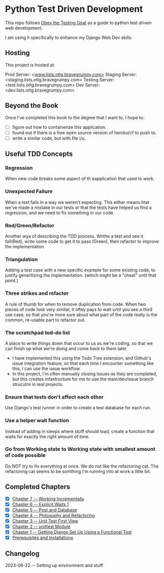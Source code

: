 # Python Test Driven Development

This repo follows [Obey the Testing Goat](https://www.obeythetestinggoat.com/pages/book.html#toc) as a guide to python test driven web development.

I am using it specifically to enhance my Django Web Dev skills.

## Hosting

This project is hosted at:

Prod Server: <www.lists.ottg.bravegrumpy.com>
Staging Server: <staging.lists.ottg.bravegrumpy.com>
Testing Server: <test.lists.ottg.bravegrumpy.com>
Dev Server: <dev.lists.ottg.bravegrumpy.com>

## Beyond the Book

Once I've completed this book to the degree that I want to, I hope to:

- [ ] figure out how to containerize this application.
- [ ] found out if there is a free open source version of heroku/cf to push to.
- [ ] write a similar code, but with file i/o.

## Useful TDD Concepts

### Regression

When new code breaks some aspect of th eapplication that used to work.

### Unexpected Failure

When a test fails in a way we weren't expecting.  This either means htat we've made a mistake in our tests or that the tests have helped us find a regression, and we need to fix something in our code.

### Red/Green/Refactor

Another wya of describing the TDD process.  Writhe a test and see it fail(Red), write some code to get it to pass (Green), then refactor to improve the implementation.

### Triangulation

Adding a test case with a new specific example for some existing code, to justify generilizing the implementation. (which might be a "cheat" until that point.)

### Three strikes and refactor

A rule of thumb for when to remove duplication from code.  When two pieces of code look very similar, it oftey pays to wait until you see a third use case, so that you're more sure about what part of the code really is the common, re-usable part to refactor out.

### The scratchpad tod-do list

 A place to write things down that occur to us as we're coding, so that we can finish up what we're doing and come back to them later.

- I have implemented this using the Todo Tree extension, and Github's issue integration feature, so that each time I encounter something like this, I can use the issue workflow.
- In this project, I'm often manually closing issues as they are completed, but this creates infastructure for me to use the main/dev/issue branch strucutre in real projects.

### Ensure that tests don't affect each other

Use Django's test runner in order to create a test database for each run.

### Use a helper wait function

Instead of adding in sleeps where stuff should load, create a function that waits for exactly the right amount of time.

### Go from Working state to Working state with smallest amount of code possible

Do NOT try to fix everything at once. We do not like the refactoring cat.
The refactoring cat seems to be somthing I'm running into at work a little bit.

## Completed Chapters

- [x] [Chapter 7 -- Working Incrementally][Chapter 7]
- [x] [Chapter 6 -- Explicit Waits 1][Chatper 6]
- [x] [Chapter 5 -- Post and Database][Chapter 5]
- [x] [Chapter 4 -- Philosophy and Refactoring][Chapter 4]
- [x] [Chapter 3 -- Unit Test First View][Chapter 3]
- [x] [Chapter 2 -- unittest Module][Chapter 2]
- [x] [Chapter 1 -- Getting Django Set Up Using a Functional Test][Chapter 1]
- [x] [Prerequisites and Installations][Chapter 0]

## Changelog

2023-06-22 -- Setting up environment and stuff

[Chapter 0]: https://www.obeythetestinggoat.com/book/pre-requisite-installations.html
[Chapter 1]: https://www.obeythetestinggoat.com/book/chapter_01.html
[Chapter 2]: https://www.obeythetestinggoat.com/book/chapter_02_unittest.html
[Chapter 3]: https://www.obeythetestinggoat.com/book/chapter_unit_test_first_view.html
[Chapter 4]: https://www.obeythetestinggoat.com/book/chapter_philosophy_and_refactoring.html
[Chapter 5]: https://www.obeythetestinggoat.com/book/chapter_post_and_database.html
[Chatper 6]: https://www.obeythetestinggoat.com/book/chapter_explicit_waits_1.html
[Chapter 7]: https://www.obeythetestinggoat.com/book/chapter_working_incrementally.html
